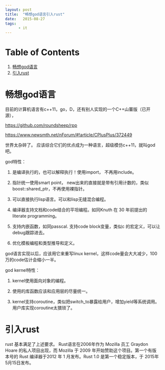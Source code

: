 ```yaml
---
layout: post
title:  "畅想god语言引入rust"
date:   2015-08-27
tags:
      - it
---
```



# Table of Contents

1.  [畅想god语言](#org9269405)
2.  [引入rust](#orgee67e6c)


<a id="org9269405"></a>

# 畅想god语言

目前的计算机语言有c++11，go，D，还有别人实现的一个C++山寨版（已开源），

<https://github.com/roundsheep/rpp> 

<https://www.newsmth.net/nForum/#!article/CPlusPlus/372449>

世界太杂碎了。 应该综合它们的优点成为一种语言，超级模仿c++11，就叫god吧。

god特性：

1.  是编译执行的，也可以解释执行！使用import， 不再用include。

2.  指针统一使用smart point， new出来的直接就是带有引用计数的，类似boost::shared\_ptr，不再使用裸指针。

3.  可以直接执行lisp语言。可以和lisp无缝混合编程。

4.  编译器支持文档和code结合的平坦编程。如同Knuth 在 30 年前提出的 literate programming。

5.  支持内嵌函数，如同passcal. 支持code block变量，类似c 的宏定义，可以让debug跟踪进去。

6.  优化模板编程和类型推导和定义。

god语言实现以后，应该用它来重写linux kernel，这样code量会大大减少，100万的code估计会缩小一半。

god kernel特性：

1.  kernel使用面向对象的编程。

2.  使用的库函数应该和应用层的尽量统一。

3.  kernel支持coroutine，类似把switch\_to暴露给用户，增加yield等系统调用。用户库实现coroutine太猥琐了。


<a id="orgee67e6c"></a>

# 引入rust

rust 基本满足了上述要求。 Rust语言在2006年作为 Mozilla 员工 Graydon Hoare 的私人项目出现，而 Mozilla 于 2009 年开始赞助这个项目。第一个有版本号的 Rust 编译器于2012 年 1 月发布。Rust 1.0 是第一个稳定版本，于 2015年5月15日发布。

